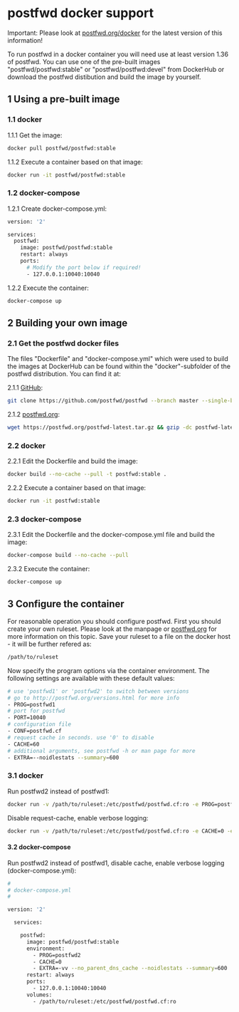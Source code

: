 # postfwd docker support

Important: Please look at [postfwd.org/docker](https://postfwd.org/docker) for the latest version of this information!

To run postfwd in a docker container you will need use at least version 1.36 of postfwd. You can use one of the pre-built images "postfwd/postfwd:stable" or "postfwd/postfwd:devel" from DockerHub or download the postfwd distibution and build the image by yourself.

## 1 Using a pre-built image

### 1.1 docker

1.1.1 Get the image:
```bash
docker pull postfwd/postfwd:stable
```

1.1.2 Execute a container based on that image:
```bash
docker run -it postfwd/postfwd:stable
```

### 1.2 docker-compose

1.2.1 Create docker-compose.yml:
```bash
version: '2'

services:
  postfwd:
    image: postfwd/postfwd:stable
    restart: always
    ports:
      # Modify the port below if required!
      - 127.0.0.1:10040:10040
```

1.2.2 Execute the container:
```bash
docker-compose up
```


## 2 Building your own image

### 2.1 Get the postfwd docker files

The files "Dockerfile" and "docker-compose.yml" which were used to build the images at DockerHub can be found within the
"docker"-subfolder of the postfwd distribution. You can find it at:

2.1.1 [GitHub](https://github.com/postfwd/postfwd):
```bash
git clone https://github.com/postfwd/postfwd --branch master --single-branch postfwd
```

2.1.2 [postfwd.org](https://postfwd.org):
```bash
wget https://postfwd.org/postfwd-latest.tar.gz && gzip -dc postfwd-latest.tar.gz | tar -xf - && rm postfwd-latest.tar.gz
```

### 2.2 docker

2.2.1 Edit the Dockerfile and build the image:
```bash
docker build --no-cache --pull -t postfwd:stable .
```
2.2.2 Execute a container based on that image:
```bash
docker run -it postfwd:stable
```

### 2.3 docker-compose

2.3.1 Edit the Dockerfile and the docker-compose.yml file and build the image:
```bash
docker-compose build --no-cache --pull
```

2.3.2 Execute the container:
```bash
docker-compose up
```


## 3 Configure the container

For reasonable operation you should configure postfwd. First you should create your own ruleset. Please look at the manpage or [postfwd.org](https://postfwd.org) for more information on this topic. Save your ruleset to a file on the docker host - it will be further refered as:

```bash
/path/to/ruleset
```

Now specify the program options via the container environment. The following settings are available with these default values:

```bash
# use 'postfwd1' or 'postfwd2' to switch between versions
# go to http://postfwd.org/versions.html for more info
- PROG=postfwd1
# port for postfwd
- PORT=10040
# configuration file
- CONF=postfwd.cf
# request cache in seconds. use '0' to disable
- CACHE=60
# additional arguments, see postfwd -h or man page for more
- EXTRA=--noidlestats --summary=600
```

### 3.1 docker

Run postfwd2 instead of postfwd1:

```bash
docker run -v /path/to/ruleset:/etc/postfwd/postfwd.cf:ro -e PROG=postfwd2 -it postfwd:stable
```

Disable request-cache, enable verbose logging:

```bash
docker run -v /path/to/ruleset:/etc/postfwd/postfwd.cf:ro -e CACHE=0 -e EXTRA="-v" -it postfwd:stable
```

#### 3.2 docker-compose

Run postfwd2 instead of postfwd1, disable cache, enable verbose logging (docker-compose.yml):

```bash
#
# docker-compose.yml
#

version: '2' 

  services:

    postfwd:
      image: postfwd/postfwd:stable
      environment:
        - PROG=postfwd2
        - CACHE=0
        - EXTRA=-vv --no_parent_dns_cache --noidlestats --summary=600
      restart: always
      ports:
        - 127.0.0.1:10040:10040
      volumes:
        - /path/to/ruleset:/etc/postfwd/postfwd.cf:ro
```

